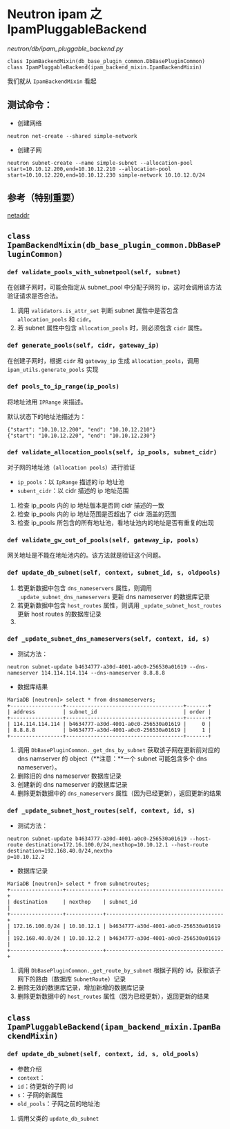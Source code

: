 # Neutron ipam 之 IpamPluggableBackend

*neutron/db/ipam_pluggable_backend.py*

```
class IpamBackendMixin(db_base_plugin_common.DbBasePluginCommon)
class IpamPluggableBackend(ipam_backend_mixin.IpamBackendMixin)
```

我们就从 `IpamBackendMixin` 看起

## 测试命令：

* 创建网络

```
neutron net-create --shared simple-network
```

* 创建子网

```
neutron subnet-create --name simple-subnet --allocation-pool start=10.10.12.200,end=10.10.12.210 --allocation-pool start=10.10.12.220,end=10.10.12.230 simple-network 10.10.12.0/24
```

## 参考（特别重要）

[netaddr](https://netaddr.readthedocs.io/en/latest/index.html)

## `class IpamBackendMixin(db_base_plugin_common.DbBasePluginCommon)`

### `def validate_pools_with_subnetpool(self, subnet)`

在创建子网时，可能会指定从 subnet_pool 中分配子网的 ip，这时会调用该方法验证请求是否合法。

1. 调用 `validators.is_attr_set` 判断 subnet 属性中是否包含 `allocation_pools` 和 `cidr`。
2. 若 subnet 属性中包含 `allocation_pools` 时，则必须包含 `cidr` 属性。

### `def generate_pools(self, cidr, gateway_ip)`

在创建子网时，根据 `cidr` 和 `gateway_ip` 生成 `allocation_pools`，调用 `ipam_utils.generate_pools` 实现

### `def pools_to_ip_range(ip_pools)`

将地址池用 `IPRange` 来描述。

默认状态下的地址池描述为：

```
{"start": "10.10.12.200", "end": "10.10.12.210"} 
{"start": "10.10.12.220", "end": "10.10.12.230"}
```

### `def validate_allocation_pools(self, ip_pools, subnet_cidr)`

对子网的地址池（`allocation pools`）进行验证

* `ip_pools`：以 `IpRange` 描述的 ip 地址池
* `subent_cidr`：以 cidr 描述的 ip 地址范围

1. 检查 ip_pools 内的 ip 地址版本是否同 cidr 描述的一致
2. 检查 ip_pools 内的 ip 地址范围是否超出了 cidr 涵盖的范围
3. 检查 ip_pools 所包含的所有地址池，看地址池内的地址是否有重复的出现

### `def validate_gw_out_of_pools(self, gateway_ip, pools)`

网关地址是不能在地址池内的。该方法就是验证这个问题。

### `def update_db_subnet(self, context, subnet_id, s, oldpools)`

1. 若更新数据中包含 `dns_nameservers` 属性，则调用 `_update_subnet_dns_nameservers` 更新 dns nameserver 的数据库记录
2. 若更新数据中包含 `host_routes` 属性，则调用 `_update_subnet_host_routes` 更新 host routes 的数据库记录
3.
















### `def _update_subnet_dns_nameservers(self, context, id, s)`

* 测试方法：

```
neutron subnet-update b4634777-a30d-4001-a0c0-256530a01619 --dns-nameserver 114.114.114.114 --dns-nameserver 8.8.8.8
```

* 数据库结果

```
MariaDB [neutron]> select * from dnsnameservers;
+-----------------+--------------------------------------+-------+
| address         | subnet_id                            | order |
+-----------------+--------------------------------------+-------+
| 114.114.114.114 | b4634777-a30d-4001-a0c0-256530a01619 |     0 |
| 8.8.8.8         | b4634777-a30d-4001-a0c0-256530a01619 |     1 |
+-----------------+--------------------------------------+-------+
```

1. 调用 `DbBasePluginCommon._get_dns_by_subnet` 获取该子网在更新前对应的 dns namserver 的 object（**注意：**一个 subnet 可能包含多个 dns nameserver）。
2. 删除旧的 dns nameserver 数据库记录
3. 创建新的 dns nameserver 的数据库记录
4. 删除更新数据中的 `dns_nameservers` 属性（因为已经更新），返回更新的结果
 
### `def _update_subnet_host_routes(self, context, id, s)`

* 测试方法：

```
neutron subnet-update b4634777-a30d-4001-a0c0-256530a01619 --host-route destination=172.16.100.0/24,nexthop=10.10.12.1 --host-route destination=192.168.40.0/24,nextho
p=10.10.12.2
```

* 数据库记录

```
MariaDB [neutron]> select * from subnetroutes;
+-----------------+------------+--------------------------------------+
| destination     | nexthop    | subnet_id                            |
+-----------------+------------+--------------------------------------+
| 172.16.100.0/24 | 10.10.12.1 | b4634777-a30d-4001-a0c0-256530a01619 |
| 192.168.40.0/24 | 10.10.12.2 | b4634777-a30d-4001-a0c0-256530a01619 |
+-----------------+------------+--------------------------------------+
```

1. 调用 `DbBasePluginCommon._get_route_by_subnet` 根据子网的 id，获取该子网下的路由（数据库 `SubnetRoute`）记录
2. 删除无效的数据库记录，增加新增的数据库记录
3. 删除更新数据中的 `host_routes` 属性（因为已经更新），返回更新的结果




















## `class IpamPluggableBackend(ipam_backend_mixin.IpamBackendMixin)`

### `def update_db_subnet(self, context, id, s, old_pools)`

* 参数介绍
 * `context`：
 * `id`：待更新的子网 id
 * `s`：子网的新属性
 * `old_pools`：子网之前的地址池

1. 调用父类的 `update_db_subnet`










